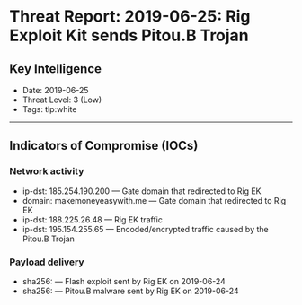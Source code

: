 # Threat Report: 2019-06-25: Rig Exploit Kit sends Pitou.B Trojan


## Key Intelligence
* Date: 2019-06-25
* Threat Level: 3 (Low)
* Tags: tlp:white

---

## Indicators of Compromise (IOCs)
### Network activity
* ip-dst: 185.254.190.200 — Gate domain that redirected to Rig EK
* domain: makemoneyeasywith.me — Gate domain that redirected to Rig EK
* ip-dst: 188.225.26.48 — Rig EK traffic
* ip-dst: 195.154.255.65 — Encoded/encrypted traffic caused by the Pitou.B Trojan

### Payload delivery
* sha256: <sha256> — Flash exploit sent by Rig EK on 2019-06-24
* sha256: <sha256> — Pitou.B malware sent by Rig EK on 2019-06-24
